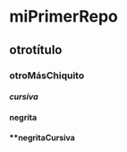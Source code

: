 # miPrimerRepo

## otrotítulo

### otroMásChiquito

#### *cursiva*
#### **negrita**
#### **negritaCursiva

